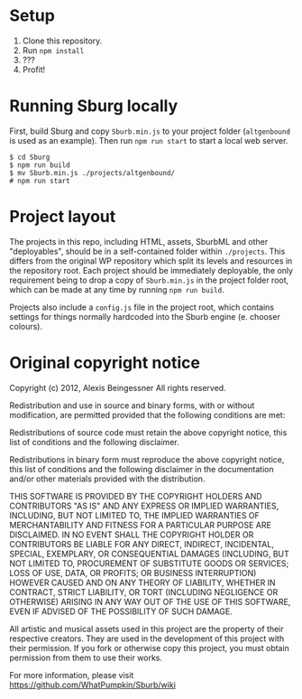 # Setup

1. Clone this repository.
2. Run `npm install`
3. ???
4. Profit!

# Running Sburg locally

First, build Sburg and copy `Sburb.min.js` to your project folder (`altgenbound` is used as an example). Then run `npm run start` to start a local web server.
```
$ cd Sburg
$ npm run build
$ mv Sburb.min.js ./projects/altgenbound/
# npm run start
```

# Project layout

The projects in this repo, including HTML, assets, SburbML and other "deployables", should be in a self-contained folder within `./projects`. This differs from the original WP repository which split its levels and resources in the repository root. Each project should be immediately deployable, the only requirement being to drop a copy of `Sburb.min.js` in the project folder root, which can be made at any time by running `npm run build`.

Projects also include a `config.js` file in the project root, which contains settings for things normally hardcoded into the Sburb engine (e. chooser colours).

# Original copyright notice

Copyright (c) 2012, Alexis Beingessner
All rights reserved.

Redistribution and use in source and binary forms, with or without modification, are permitted provided that the following conditions are met:

Redistributions of source code must retain the above copyright notice, this list of conditions and the following disclaimer.

Redistributions in binary form must reproduce the above copyright notice, this list of conditions and the following disclaimer in the documentation and/or other materials provided with the distribution.

THIS SOFTWARE IS PROVIDED BY THE COPYRIGHT HOLDERS AND CONTRIBUTORS "AS IS" AND ANY EXPRESS OR IMPLIED WARRANTIES, INCLUDING, BUT NOT LIMITED TO, THE IMPLIED WARRANTIES OF MERCHANTABILITY AND FITNESS FOR A PARTICULAR PURPOSE ARE DISCLAIMED. IN NO EVENT SHALL THE COPYRIGHT HOLDER OR CONTRIBUTORS BE LIABLE FOR ANY DIRECT, INDIRECT, INCIDENTAL, SPECIAL, EXEMPLARY, OR CONSEQUENTIAL DAMAGES (INCLUDING, BUT NOT LIMITED TO, PROCUREMENT OF SUBSTITUTE GOODS OR SERVICES; LOSS OF USE, DATA, OR PROFITS; OR BUSINESS INTERRUPTION) HOWEVER CAUSED AND ON ANY THEORY OF LIABILITY, WHETHER IN CONTRACT, STRICT LIABILITY, OR TORT (INCLUDING NEGLIGENCE OR OTHERWISE) ARISING IN ANY WAY OUT OF THE USE OF THIS SOFTWARE, EVEN IF ADVISED OF THE POSSIBILITY OF SUCH DAMAGE.

All artistic and musical assets used in this project are the property of their 
respective creators. They are used in the development of this project with their 
permission. If you fork or otherwise copy this project, you must obtain 
permission from them to use their works. 

For more information, please visit https://github.com/WhatPumpkin/Sburb/wiki
